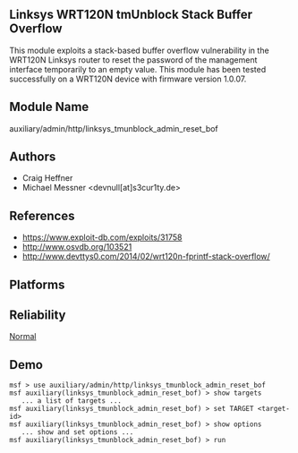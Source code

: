 ## Linksys WRT120N tmUnblock Stack Buffer Overflow

This module exploits a stack-based buffer overflow 
vulnerability in the WRT120N Linksys router to reset the 
password of the management interface temporarily to an empty 
value. This module has been tested successfully on a WRT120N 
device with firmware version 1.0.07.


## Module Name
auxiliary/admin/http/linksys_tmunblock_admin_reset_bof

## Authors
* Craig Heffner
* Michael Messner <devnull[at]s3cur1ty.de>


## References
* https://www.exploit-db.com/exploits/31758
* http://www.osvdb.org/103521
* http://www.devttys0.com/2014/02/wrt120n-fprintf-stack-overflow/




## Platforms


## Reliability
[Normal](https://github.com/rapid7/metasploit-framework/wiki/Exploit-Ranking)

## Demo

```
msf > use auxiliary/admin/http/linksys_tmunblock_admin_reset_bof
msf auxiliary(linksys_tmunblock_admin_reset_bof) > show targets
   ... a list of targets ...
msf auxiliary(linksys_tmunblock_admin_reset_bof) > set TARGET <target-id>
msf auxiliary(linksys_tmunblock_admin_reset_bof) > show options
   ... show and set options ...
msf auxiliary(linksys_tmunblock_admin_reset_bof) > run
```
    
    